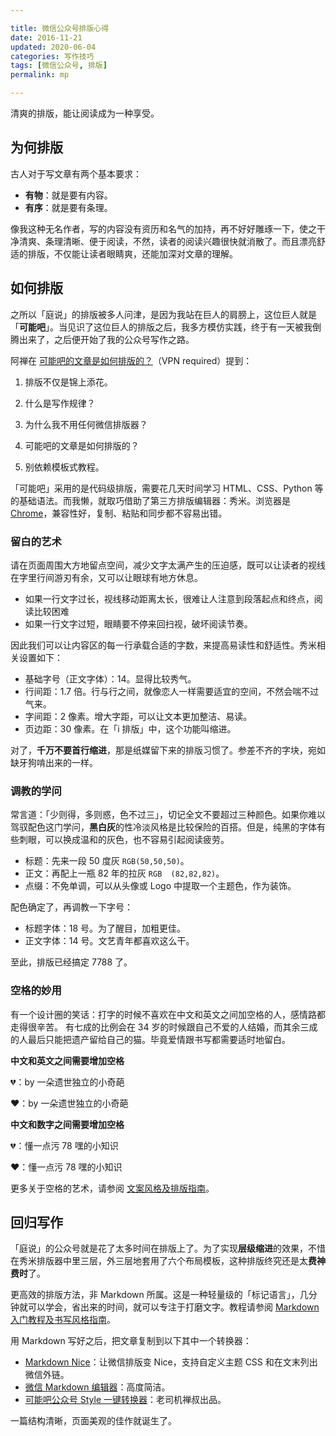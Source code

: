 ```yaml
---

title: 微信公众号排版心得   
date: 2016-11-21     
updated: 2020-06-04    
categories: 写作技巧  
tags: [微信公众号, 排版]
permalink: mp 

---
```


清爽的排版，能让阅读成为一种享受。

<!-- more -->



## 为何排版

古人对于写文章有两个基本要求：

- **有物**：就是要有内容。
- **有序**：就是要有条理。

像我这种无名作者，写的内容没有资历和名气的加持，再不好好雕琢一下，使之干净清爽、条理清晰、便于阅读，不然，读者的阅读兴趣很快就消散了。而且漂亮舒适的排版，不仅能让读者眼睛爽，还能加深对文章的理解。  


## 如何排版

之所以「庭说」的排版被多人问津，是因为我站在巨人的肩膀上，这位巨人就是「**可能吧**」。当见识了这位巨人的排版之后，我多方模仿实践，终于有一天被我倒腾出来了，之后便开始了我的公众号写作之路。

阿禅在 [可能吧的文章是如何排版的？](https://kenengba.com/post/3507.html)（VPN required）提到：

1. 排版不仅是锦上添花。

2. 什么是写作规律？

3. 为什么我不用任何微信排版器？

4. 可能吧的文章是如何排版的？

5. 别依赖模板式教程。

「可能吧」采用的是代码级排版，需要花几天时间学习 HTML、CSS、Python 等的基础语法。而我懒，就取巧借助了第三方排版编辑器：秀米。浏览器是 [Chrome](https://tingtalk.me/chrome/)，兼容性好，复制、粘贴和同步都不容易出错。



### 留白的艺术

请在页面周围大方地留点空间，减少文字太满产生的压迫感，既可以让读者的视线在字里行间游刃有余，又可以让眼球有地方休息。

- 如果一行文字过长，视线移动距离太长，很难让人注意到段落起点和终点，阅读比较困难
- 如果一行文字过短，眼睛要不停来回扫视，破坏阅读节奏。

因此我们可以让内容区的每一行承载合适的字数，来提高易读性和舒适性。秀米相关设置如下：

- 基础字号（正文字体）：14。显得比较秀气。
- 行间距：1.7 倍。行与行之间，就像恋人一样需要适宜的空间，不然会喘不过气来。
- 字间距：2 像素。增大字距，可以让文本更加整洁、易读。
- 页边距：30 像素。在「i 排版」中，这个功能叫缩进。

对了，**千万不要首行缩进**，那是纸媒留下来的排版习惯了。参差不齐的字块，宛如缺牙狗啃出来的一样。



### 调教的学问

常言道：「少则得，多则惑，色不过三」，切记全文不要超过三种颜色。如果你难以驾驭配色这门学问，**黑白灰**的性冷淡风格是比较保险的百搭。但是，纯黑的字体有些刺眼，可以换成温和的灰色，也不容易引起阅读疲劳。

- 标题：先来一段 50 度灰 `RGB(50,50,50)`。
- 正文：再配上一瓶 82 年的拉灰 `RGB  (82,82,82)`。
- 点缀：不免单调，可以从头像或 Logo 中提取一个主题色，作为装饰。

配色确定了，再调教一下字号：

- 标题字体：18 号。为了醒目，加粗更佳。
- 正文字体：14 号。文艺青年都喜欢这么干。

至此，排版已经搞定 7788 了。



### 空格的妙用

有一个设计圈的笑话：打字的时候不喜欢在中文和英文之间加空格的人，感情路都走得很辛苦。  有七成的比例会在 34 岁的时候跟自己不爱的人结婚，而其余三成的人最后只能把遗产留给自己的猫。毕竟爱情跟书写都需要适时地留白。  

**中文和英文之间需要增加空格**

💔：by 一朵遗世独立的小奇葩

❤：by 一朵遗世独立的小奇葩

**中文和数字之间需要增加空格**

💔：懂一点污 78 嘿的小知识

❤：懂一点污 78 嘿的小知识

更多关于空格的艺术，请参阅 [文案风格及排版指南](https://tingtalk.me/style-guide/)。



## 回归写作

「庭说」的公众号就是花了太多时间在排版上了。为了实现**层级缩进**的效果，不惜在秀米排版器中里三层，外三层地套用了六个布局模板，这种排版终究还是太**费神费时**了。

更高效的排版方法，非 Markdown 所属。这是一种轻量级的「标记语言」，几分钟就可以学会，省出来的时间，就可以专注于打磨文字。教程请参阅 [Markdown 入门教程及书写风格指南](https://tingtalk.me/markdown/)。

用 Markdown 写好之后，把文章复制到以下其中一个转换器：

- [Markdown Nice](https://mdnice.com/)：让微信排版变 Nice，支持自定义主题 CSS 和在文末列出微信外链。
- [微信 Markdown 编辑器](https://doocs.github.io/md/)：高度简洁。
- [可能吧公众号 Style 一键转换器](https://knb.im/mp/)：老司机禅叔出品。

一篇结构清晰，页面美观的佳作就诞生了。